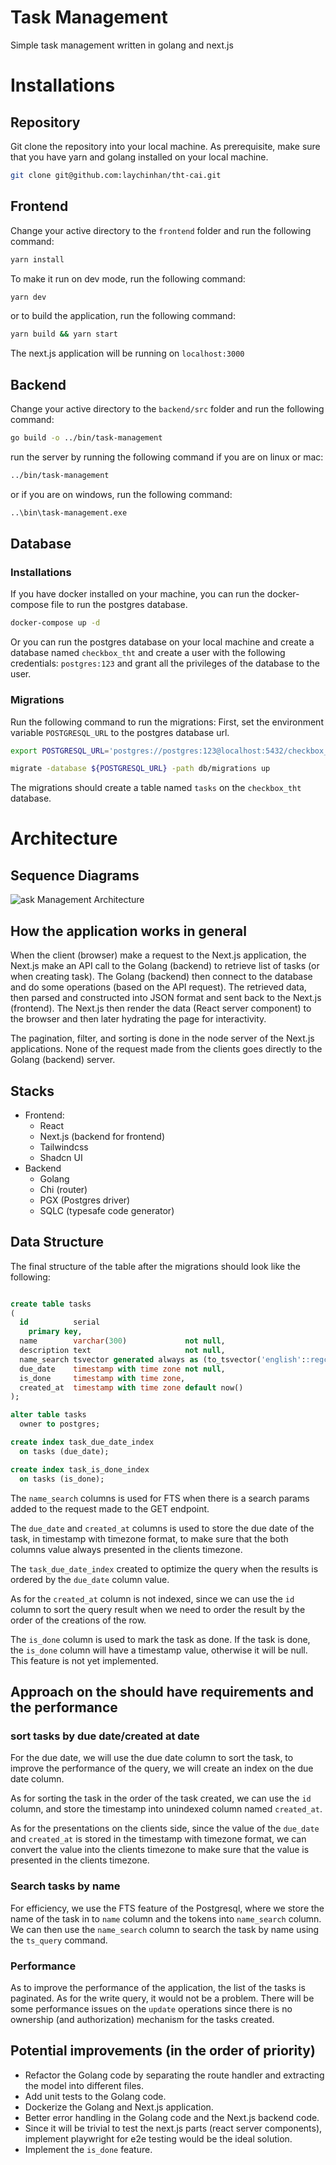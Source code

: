 # Task Management
Simple task management written in golang and next.js

# Installations
## Repository
Git clone the repository into your local machine.
As prerequisite, make sure that you have yarn and golang installed on your local machine.
```bash
git clone git@github.com:laychinhan/tht-cai.git
```
## Frontend
Change your active directory to the `frontend` folder and run the following command:
```bash 
yarn install
```
To make it run on dev mode, run the following command:
```bash
yarn dev
```
or to build the application, run the following command:
```bash
yarn build && yarn start
```
The next.js application will be running on `localhost:3000`

## Backend
Change your active directory to the `backend/src` folder and run the following command:
```bash
go build -o ../bin/task-management
```
run the server by running the following command if you are on linux or mac:
```bash
../bin/task-management
```
or if you are on windows, run the following command:
```bash
..\bin\task-management.exe
```
## Database
### Installations
If you have docker installed on your machine, you can run the docker-compose file to run the postgres database.
```bash
docker-compose up -d
```
Or you can run the postgres database on your local machine and create a database named `checkbox_tht` and create a user with the following credentials:
`postgres:123` and grant all the privileges of the database to the user.
### Migrations
Run the following command to run the migrations:
First, set the environment variable `POSTGRESQL_URL` to the postgres database url.
```bash
export POSTGRESQL_URL='postgres://postgres:123@localhost:5432/checkbox_tht?sslmode=disable'
```
```bash
migrate -database ${POSTGRESQL_URL} -path db/migrations up
```
The migrations should create a table named `tasks` on the `checkbox_tht` database.

# Architecture
## Sequence Diagrams
![ask Management Architecture](https://mermaid.ink/svg/pako:eNptksFOwzAMhl_FymlIgwfIYdJKgSFNaDCOuZjEbcNapyTpYJr27iR0E0MsFzvO5992kr3QzpCQItDHQKyptFh77BRDWj36aLXtkSPctpaSwXDyJoV3n4H81X_2ib5-yGxv3kNC76ByHu6940hsLqQ8uBa5zklHb1Kg3lxmyyJzKxdi7Wn9vFQ8tnQ9m-WKEuZaUwiwcB3BCmtSnOPpeNSWcE9RN7C0IYKr4BXDBrYWYb56VDwyCS4LCS8UvaUtQZ41szGzlXcdlBjxDUMSL4sz6ZNoTjgTGxs7HWaVAJ5C7zj8tjeOkauyIQ_IBhY74zHS314dQ5Nm69NoYio68h1akx5xn-9KidhQR0rI5BqqcGijEooPCcUhuvWOtZDRDzQV3g11I2SFbUi7oTep1PEHHKOHb7WwvIM "Task Management Architecture")

## How the application works in general
When the client (browser) make a request to the Next.js application, the Next.js make an API call to the Golang (backend) to retrieve list of tasks (or when creating task).
The Golang (backend) then connect to the database and do some operations (based on the API request).
The retrieved data, then parsed and constructed into JSON format and sent back to the Next.js (frontend).
The Next.js then render the data (React server component) to the browser and then later hydrating the page for interactivity.

The pagination, filter, and sorting is done in the node server of the Next.js applications. None of the request made from the clients goes directly to the Golang (backend) server.

## Stacks
- Frontend: 
  - React 
  - Next.js (backend for frontend)
  - Tailwindcss
  - Shadcn UI
- Backend
  - Golang
  - Chi (router)
  - PGX (Postgres driver)
  - SQLC (typesafe code generator)

## Data Structure
The final structure of the table after the migrations should look like the following:
```sql

create table tasks
(
  id          serial
    primary key,
  name        varchar(300)             not null,
  description text                     not null,
  name_search tsvector generated always as (to_tsvector('english'::regconfig, (name)::text)) stored,
  due_date    timestamp with time zone not null,
  is_done     timestamp with time zone,
  created_at  timestamp with time zone default now()
);

alter table tasks
  owner to postgres;

create index task_due_date_index
  on tasks (due_date);

create index task_is_done_index
  on tasks (is_done);

```
The `name_search` columns is used for FTS when there is a search params added to the request made to the GET endpoint.

The `due_date` and `created_at` columns is used to store the due date of the task, in timestamp with timezone format, to make sure that the both columns value always presented in the clients timezone.

The `task_due_date_index` created to optimize the query when the results is ordered by the `due_date` column value. 

As for the `created_at` column is not indexed, since we can use the `id` column to sort the query result when we need to order the result by the order of the creations of the row.

The `is_done` column is used to mark the task as done. If the task is done, the `is_done` column will have a timestamp value, otherwise it will be null. This feature is not yet implemented.

## Approach on the should have requirements and the performance
### sort tasks by due date/created at date
For the due date, we will use the due date column to sort the task, to improve the performance of the query, we will create an index on the due date column.

As for sorting the task in the order of the task created, we can use the `id` column, and store the timestamp into unindexed column named `created_at`.

As for the presentations on the clients side, since the value of the `due_date` and `created_at` is stored in the timestamp with timezone format, we can convert the value into the clients timezone to make sure that the value is presented in the clients timezone.

### Search tasks by name
For efficiency, we use the FTS feature of the Postgresql, where we store the name of the task in to `name` column and the tokens into `name_search` column. We can then use the `name_search` column to search the task by name using the `ts_query` command. 

### Performance
As to improve the performance of the application, the list of the tasks is paginated. As for the write query, it would not be a problem. There will be some performance issues on the `update` operations since there is no ownership (and authorization) mechanism for the tasks created. 

## Potential improvements (in the order of priority)
- Refactor the Golang code by separating the route handler and extracting the model into different files.
- Add unit tests to the Golang code.
- Dockerize the Golang and Next.js application.
- Better error handling in the Golang code and the Next.js backend code.
- Since it will be trivial to test the next.js parts (react server components), implement playwright for e2e testing would be the ideal solution.
- Implement the `is_done` feature.